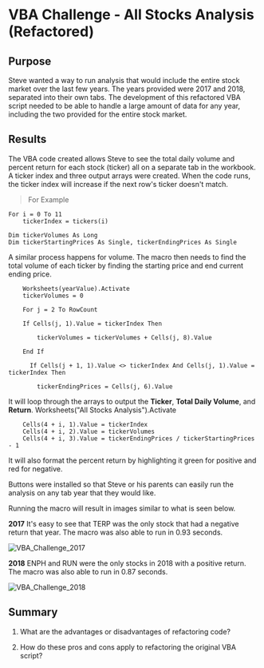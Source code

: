 # VBA Challenge - All Stocks Analysis (Refactored)

##  Purpose
Steve wanted a way to run analysis that would include the entire stock market over the last few years. The years provided were 2017 and 2018, separated into their own tabs. The development of this refactored VBA script needed to be able to handle a large amount of data for any year, including the two provided for the entire stock market.

## Results
The VBA code created allows Steve to see the total daily volume and percent return for each stock (ticker) all on a separate tab in the workbook. A ticker index and three output arrays were created. When the code runs, the ticker index will increase if the next row's ticker doesn't match.

>For Example

    For i = 0 To 11
        tickerIndex = tickers(i)

    Dim tickerVolumes As Long
    Dim tickerStartingPrices As Single, tickerEndingPrices As Single
 
A similar process happens for volume. The macro then needs to find the total volume of each ticker by finding the starting price and end current ending price. 

        Worksheets(yearValue).Activate
        tickerVolumes = 0

        For j = 2 To RowCount
    
        If Cells(j, 1).Value = tickerIndex Then

            tickerVolumes = tickerVolumes + Cells(j, 8).Value
            
        End If
        
          If Cells(j + 1, 1).Value <> tickerIndex And Cells(j, 1).Value = tickerIndex Then

            tickerEndingPrices = Cells(j, 6).Value


It will loop through the arrays to output the **Ticker**, **Total Daily Volume**, and **Return**. 
        Worksheets("All Stocks Analysis").Activate
        
        Cells(4 + i, 1).Value = tickerIndex
        Cells(4 + i, 2).Value = tickerVolumes
        Cells(4 + i, 3).Value = tickerEndingPrices / tickerStartingPrices - 1


It will also format the percent return by highlighting it green for positive and red for negative.


Buttons were installed so that Steve or his parents can easily run the analysis on any tab year that they would like.

Running the macro will result in images similar to what is seen below.

**2017**
It's easy to see that TERP was the only stock that had a negative return that year. The macro was also able to run in 0.93 seconds.

![VBA_Challenge_2017](https://user-images.githubusercontent.com/90485451/136884848-0533865c-c543-4037-8654-952b86b226c0.png)



**2018**
ENPH and RUN were the only stocks in 2018 with a positive return. The macro was also able to run in 0.87 seconds.

![VBA_Challenge_2018](https://user-images.githubusercontent.com/90485451/136884808-4cf3f2ff-10d9-405e-b2dc-3046661fc92c.png)



## Summary

1. What are the advantages or disadvantages of refactoring code?

2. How do these pros and cons apply to refactoring the original VBA script?
